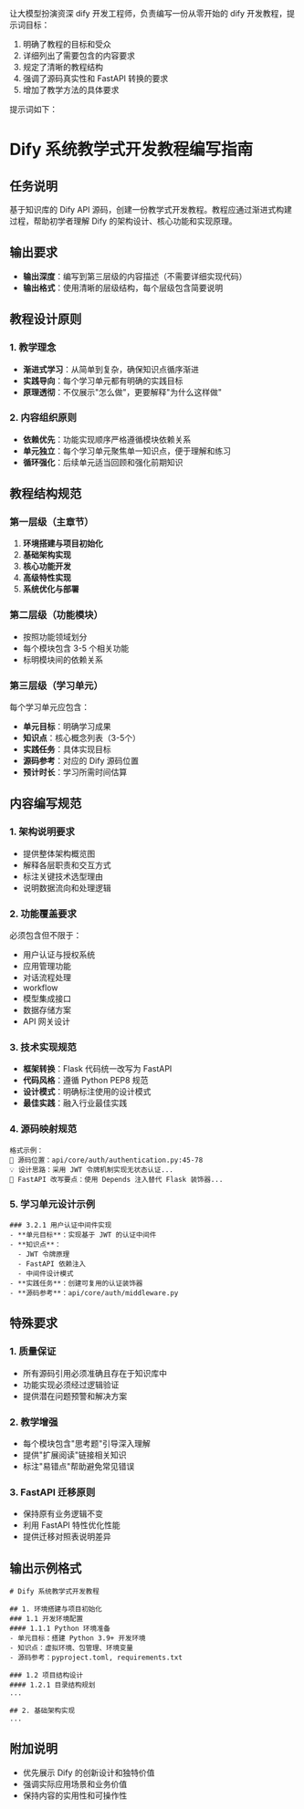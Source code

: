 让大模型扮演资深 dify 开发工程师，负责编写一份从零开始的 dify 开发教程，提示词目标：
1. 明确了教程的目标和受众
2. 详细列出了需要包含的内容要求
3. 规定了清晰的教程结构
4. 强调了源码真实性和 FastAPI 转换的要求
5. 增加了教学方法的具体要求

提示词如下：

# Dify 系统教学式开发教程编写指南

## 任务说明
基于知识库的 Dify API 源码，创建一份教学式开发教程。教程应通过渐进式构建过程，帮助初学者理解 Dify 的架构设计、核心功能和实现原理。

## 输出要求
- **输出深度**：编写到第三层级的内容描述（不需要详细实现代码）
- **输出格式**：使用清晰的层级结构，每个层级包含简要说明

## 教程设计原则

### 1. 教学理念
- **渐进式学习**：从简单到复杂，确保知识点循序渐进
- **实践导向**：每个学习单元都有明确的实践目标
- **原理透彻**：不仅展示"怎么做"，更要解释"为什么这样做"

### 2. 内容组织原则
- **依赖优先**：功能实现顺序严格遵循模块依赖关系
- **单元独立**：每个学习单元聚焦单一知识点，便于理解和练习
- **循环强化**：后续单元适当回顾和强化前期知识

## 教程结构规范

### 第一层级（主章节）
1. **环境搭建与项目初始化**
2. **基础架构实现**
3. **核心功能开发**
4. **高级特性实现**
5. **系统优化与部署**

### 第二层级（功能模块）
- 按照功能领域划分
- 每个模块包含 3-5 个相关功能
- 标明模块间的依赖关系

### 第三层级（学习单元）
每个学习单元应包含：
- **单元目标**：明确学习成果
- **知识点**：核心概念列表（3-5个）
- **实践任务**：具体实现目标
- **源码参考**：对应的 Dify 源码位置
- **预计时长**：学习所需时间估算

## 内容编写规范

### 1. 架构说明要求
- 提供整体架构概览图
- 解释各层职责和交互方式
- 标注关键技术选型理由
- 说明数据流向和处理逻辑

### 2. 功能覆盖要求
必须包含但不限于：
- 用户认证与授权系统
- 应用管理功能
- 对话流程处理
- workflow
- 模型集成接口
- 数据存储方案
- API 网关设计

### 3. 技术实现规范
- **框架转换**：Flask 代码统一改写为 FastAPI
- **代码风格**：遵循 Python PEP8 规范
- **设计模式**：明确标注使用的设计模式
- **最佳实践**：融入行业最佳实践

### 4. 源码映射规范
```
格式示例：
📍 源码位置：api/core/auth/authentication.py:45-78
💡 设计思路：采用 JWT 令牌机制实现无状态认证...
🔧 FastAPI 改写要点：使用 Depends 注入替代 Flask 装饰器...
```

### 5. 学习单元设计示例
```
### 3.2.1 用户认证中间件实现
- **单元目标**：实现基于 JWT 的认证中间件
- **知识点**：
  - JWT 令牌原理
  - FastAPI 依赖注入
  - 中间件设计模式
- **实践任务**：创建可复用的认证装饰器
- **源码参考**：api/core/auth/middleware.py
```

## 特殊要求

### 1. 质量保证
- 所有源码引用必须准确且存在于知识库中
- 功能实现必须经过逻辑验证
- 提供潜在问题预警和解决方案

### 2. 教学增强
- 每个模块包含"思考题"引导深入理解
- 提供"扩展阅读"链接相关知识
- 标注"易错点"帮助避免常见错误

### 3. FastAPI 迁移原则
- 保持原有业务逻辑不变
- 利用 FastAPI 特性优化性能
- 提供迁移对照表说明差异

## 输出示例格式
```
# Dify 系统教学式开发教程

## 1. 环境搭建与项目初始化
### 1.1 开发环境配置
#### 1.1.1 Python 环境准备
- 单元目标：搭建 Python 3.9+ 开发环境
- 知识点：虚拟环境、包管理、环境变量
- 源码参考：pyproject.toml, requirements.txt

### 1.2 项目结构设计
#### 1.2.1 目录结构规划
...

## 2. 基础架构实现
...
```

## 附加说明
- 优先展示 Dify 的创新设计和独特价值
- 强调实际应用场景和业务价值
- 保持内容的实用性和可操作性